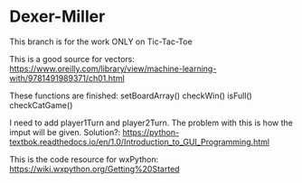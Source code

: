 ﻿# Dexer-Miller
This branch is for the work ONLY on Tic-Tac-Toe

This is a good source for vectors: https://www.oreilly.com/library/view/machine-learning-with/9781491989371/ch01.html

These functions are finished:
    setBoardArray()
    checkWin()
    isFull()
    checkCatGame()

I need to add player1Turn and player2Turn.
    The problem with this is how the imput will be given. 
    Solution?: https://python-textbok.readthedocs.io/en/1.0/Introduction_to_GUI_Programming.html

This is the code resource for wxPython:
    https://wiki.wxpython.org/Getting%20Started